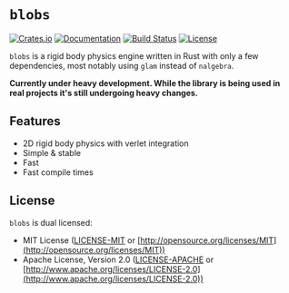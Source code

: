 # `blobs`

[![Crates.io](https://img.shields.io/crates/v/blobs.svg)](https://crates.io/crates/blobs)
[![Documentation](https://docs.rs/blobs/badge.svg)](https://docs.rs/blobs)
[![Build Status](https://github.com/darthdeus/blobs/actions/workflows/build.yml/badge.svg)](https://github.com/darthdeus/blobs/actions)
[![License](https://img.shields.io/crates/l/blobs.svg)](https://github.com/darthdeus/blobs/blob/main/LICENSE)

`blobs` is a rigid body physics engine written in Rust with only a few dependencies, most notably using `glam` instead of `nalgebra`.

**Currently under heavy development. While the library is being used in
real projects it's still undergoing heavy changes.**

## Features

- 2D rigid body physics with verlet integration
- Simple & stable
- Fast
- Fast compile times

## License

`blobs` is dual licensed:

* MIT License ([LICENSE-MIT](LICENSE-MIT) or [http://opensource.org/licenses/MIT](http://opensource.org/licenses/MIT))
* Apache License, Version 2.0 ([LICENSE-APACHE](LICENSE-APACHE) or [http://www.apache.org/licenses/LICENSE-2.0](http://www.apache.org/licenses/LICENSE-2.0))


